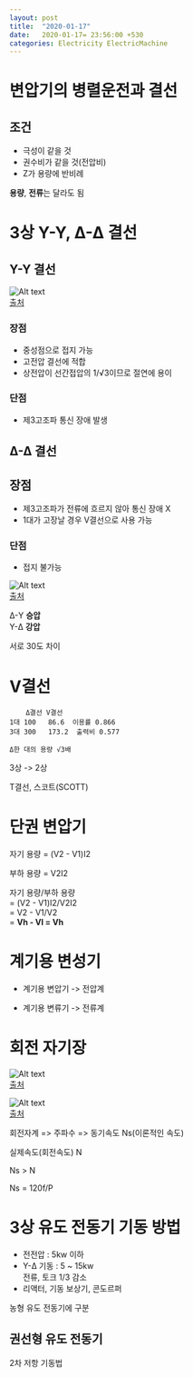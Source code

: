 ```yaml
---
layout: post
title:  "2020-01-17"
date:   2020-01-17= 23:56:00 +530
categories: Electricity ElectricMachine
---
```


# 변압기의 병렬운전과 결선   

## 조건   

   + 극성이 같을 것   
   + 권수비가 같을 것(전압비)
   + Z가 용량에 반비례

**용량**, **전류**는 달라도 됨   

# 3상 Y-Y, Δ-Δ 결선   

## Y-Y 결선   

![Alt text](../../../../../img/electricity/Y-Y.png)   
[출처](https://nate9389.tistory.com/1091)   

### 장점
   + 중성점으로 접지 가능
   + 고전압 결선에 적합
   + 상전압이 선간접압의 1/√3이므로 절연에 용이

### 단점
   + 제3고조파 통신 장애 발생

## Δ-Δ 결선   

## 장점
   + 제3고조파가 전류에 흐르지 않아 통신 장애 X
   + 1대가 고장날 경우 V결선으로 사용 가능  
 
### 단점
   + 접지 불가능

![Alt text](../../../../../img/electricity/D-D.png)   
[출처](https://nate9389.tistory.com/1091) 

Δ-Y **승압**     
Y-Δ **강압** 

서로 30도 차이   

# V결선   

```
    Δ결선 V결선
1대 100   86.6  이용률 0.866
3대 300   173.2  출력비 0.577

Δ한 대의 용량 √3배
```

3상 -> 2상   

T결선, 스코트(SCOTT)   

# 단권 변압기   

자기 용량 = (V2 - V1)I2

부하 용량 = V2I2   

자기 용량/부하 용량    
 = (V2 - V1)I2/V2I2   
 = V2 - V1/V2   
 = **Vh - Vl = Vh**  

# 계기용 변성기   

   + 계기용 변압기 -> 전압계

   + 계기용 변류기 -> 전류계

# 회전 자기장   

![Alt text](../../../../../img/electricity/3AC.png)   
[출처](https://www.rohm.co.kr/electronics-basics/motors/motor_what3) 

![Alt text](../../../../../img/electricity/3uAC.gif)   
[출처](http://1.241.70.112/common/highspeed/20030602/1_9350.html)   

회전자계 => 주파수 => 동기속도 Ns(이론적인 속도)   

실제속도(회전속도) N   

Ns > N   

Ns = 120f/P   

# 3상 유도 전동기 기동 방법   

   + 전전압 : 5kw 이하   
   + Y-Δ 기동 : 5 ~ 15kw   
전류, 토크 1/3 감소   
   + 리액터, 기동 보상기, 콘도르퍼   

  농형 유도 전동기에 구분   

## 권선형 유도 전동기   
2차 저항 기동법